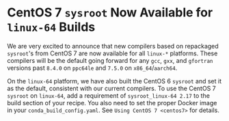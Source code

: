 # CentOS 7 ``sysroot`` Now Available for ``linux-64`` Builds

We are very excited to announce that new compilers based on repackaged
`sysroot`'s from CentOS 7 are now available for all `linux-*` platforms.
These compilers will be the default going forward for any `gcc`, `gxx`,
and `gfortran` versions past `8.4.0` on `ppc64le` and `7.5.0` on
`x86_64`/`aarch64`.

On the `linux-64` platform, we have also built the CentOS 6 `sysroot`
and set it as the default, consistent with our current compilers. To use
the CentOS 7 `sysroot` on `linux-64`, add a requirement of
`sysroot_linux-64 2.17` to the build section of your recipe. You also
need to set the proper Docker image in your `conda_build_config.yaml`.
See `Using CentOS 7 <centos7>` for details.
